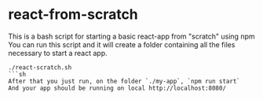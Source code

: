 # react-from-scratch
This is a bash script for starting a basic react-app from "scratch" using npm
You can run this script and it will create a folder containing all the files 
necessary to start a react app.
```
./react-scratch.sh
```sh 
After that you just run, on the folder `./my-app`, `npm run start`
And your app should be running on local http://localhost:8080/

